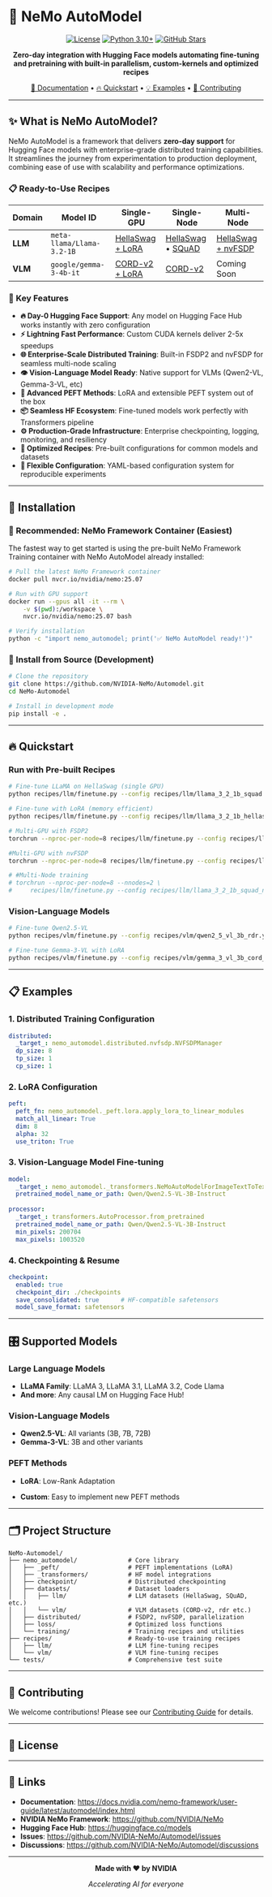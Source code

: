# 🚀 NeMo AutoModel

<div align="center">

[![License](https://img.shields.io/badge/License-Apache%202.0-blue.svg)](https://opensource.org/licenses/Apache-2.0)
[![Python 3.10+](https://img.shields.io/badge/python-3.10+-blue.svg)](https://www.python.org/downloads/release/python-3100/)
[![GitHub Stars](https://img.shields.io/github/stars/NVIDIA/NeMo-Automodel.svg?style=social&label=Star&maxAge=2592000)](https://github.com/NVIDIA-NeMo/Automodel/stargazers/)

**Zero-day integration with Hugging Face models automating fine-tuning and pretraining with built-in parallelism, custom-kernels and optimized recipes**

[📖 Documentation](https://github.com/NVIDIA-NeMo/Automodel/) • [🔥 Quickstart](#quickstart) • [💡 Examples](#examples) • [🤝 Contributing](CONTRIBUTING.md)

</div>

---

## ✨ What is NeMo AutoModel?

NeMo AutoModel is a framework that delivers **zero-day support** for Hugging Face models with enterprise-grade distributed training capabilities. It streamlines the journey from experimentation to production deployment, combining ease of use with scalability and performance optimizations.


### 📋 Ready-to-Use Recipes

| Domain | Model ID | Single-GPU | Single-Node | Multi-Node |
|--------|----------|------------|-------------|------------|
| **LLM** | `meta-llama/Llama-3.2-1B` | [HellaSwag + LoRA](recipes/llm/llama_3_2_1b_hellaswag_peft.yaml) |[HellaSwag](recipes/llm/llama_3_2_1b_hellaswag.yaml) • [SQuAD](recipes/llm/llama_3_2_1b_squad.yaml) |  [HellaSwag + nvFSDP](recipes/llm/llama_3_2_1b_hellaswag_nvfsdp.yaml) |
| **VLM** | `google/gemma-3-4b-it` | [CORD-v2 + LoRA](recipes/vlm/gemma_3_vl_3b_cord_v2_peft.yaml) | [CORD-v2](recipes/vlm/gemma_3_vl_3b_cord_v2.yaml) | Coming Soon |


### 🚀 Key Features

- **🔥 Day-0 Hugging Face Support**: Any model on Hugging Face Hub works instantly with zero configuration
- **⚡ Lightning Fast Performance**: Custom CUDA kernels deliver 2-5x speedups
- **🌐 Enterprise-Scale Distributed Training**: Built-in FSDP2 and nvFSDP for seamless multi-node scaling
- **👁️ Vision-Language Model Ready**: Native support for VLMs (Qwen2-VL, Gemma-3-VL, etc)
- **🧩 Advanced PEFT Methods**: LoRA and extensible PEFT system out of the box
- **📦 Seamless HF Ecosystem**: Fine-tuned models work perfectly with Transformers pipeline
- **⚙️ Production-Grade Infrastructure**: Enterprise checkpointing, logging, monitoring, and resiliency
- **🎯 Optimized Recipes**: Pre-built configurations for common models and datasets
- **🔧 Flexible Configuration**: YAML-based configuration system for reproducible experiments


---

## 🔧 Installation

### 🐳 Recommended: NeMo Framework Container (Easiest)

The fastest way to get started is using the pre-built NeMo Framework Training container with NeMo AutoModel already installed:

```bash
# Pull the latest NeMo Framework container
docker pull nvcr.io/nvidia/nemo:25.07

# Run with GPU support
docker run --gpus all -it --rm \
    -v $(pwd):/workspace \
    nvcr.io/nvidia/nemo:25.07 bash

# Verify installation
python -c "import nemo_automodel; print('✅ NeMo AutoModel ready!')"
```

### 🔧 Install from Source (Development)

```bash
# Clone the repository
git clone https://github.com/NVIDIA-NeMo/Automodel.git
cd NeMo-Automodel

# Install in development mode
pip install -e .

```

---

## 🔥 Quickstart

<!-- ### 30-Second Fine-tuning

```python
import nemo_automodel as na

# Load any Hugging Face model
model = na.NeMoAutoModelForCausalLM.from_pretrained("meta-llama/Llama-3.2-1B")

# Apply LoRA with one line
na.peft.lora(model, rank=16, alpha=32)

# Your model is ready for training!
``` -->

### Run with Pre-built Recipes

```bash
# Fine-tune LLaMA on HellaSwag (single GPU)
python recipes/llm/finetune.py --config recipes/llm/llama_3_2_1b_squad.yaml

# Fine-tune with LoRA (memory efficient)
python recipes/llm/finetune.py --config recipes/llm/llama_3_2_1b_hellaswag_peft.yaml

# Multi-GPU with FSDP2
torchrun --nproc-per-node=8 recipes/llm/finetune.py --config recipes/llm/llama_3_2_1b_hellaswag.yaml

#Multi-GPU with nvFSDP
torchrun --nproc-per-node=8 recipes/llm/finetune.py --config recipes/llm/llama_3_2_1b_hellaswag_nvfsdp.yaml

# #Multi-Node training
# torchrun --nproc-per-node=8 --nnodes=2 \
#     recipes/llm/finetune.py --config recipes/llm/llama_3_2_1b_squad_nvfsdp.yaml
```

### Vision-Language Models

```bash
# Fine-tune Qwen2.5-VL
python recipes/vlm/finetune.py --config recipes/vlm/qwen2_5_vl_3b_rdr.yaml

# Fine-tune Gemma-3-VL with LoRA
python recipes/vlm/finetune.py --config recipes/vlm/gemma_3_vl_3b_cord_v2_peft.yaml
```

---

## 📋 Examples


### 1. Distributed Training Configuration

```yaml
distributed:
  _target_: nemo_automodel.distributed.nvfsdp.NVFSDPManager
  dp_size: 8
  tp_size: 1
  cp_size: 1

```

### 2. LoRA Configuration
```yaml
peft:
  peft_fn: nemo_automodel._peft.lora.apply_lora_to_linear_modules
  match_all_linear: True
  dim: 8
  alpha: 32
  use_triton: True
```

### 3. Vision-Language Model Fine-tuning
```yaml
model:
  _target_: nemo_automodel._transformers.NeMoAutoModelForImageTextToText.from_pretrained
  pretrained_model_name_or_path: Qwen/Qwen2.5-VL-3B-Instruct
  
processor:
  _target_: transformers.AutoProcessor.from_pretrained
  pretrained_model_name_or_path: Qwen/Qwen2.5-VL-3B-Instruct
  min_pixels: 200704
  max_pixels: 1003520 
```

### 4. Checkpointing & Resume
```yaml
checkpoint:
  enabled: true
  checkpoint_dir: ./checkpoints
  save_consolidated: true      # HF-compatible safetensors
  model_save_format: safetensors
```

---

## 🎛️ Supported Models

### Large Language Models
- **LLaMA Family**: LLaMA 3, LLaMA 3.1, LLaMA 3.2, Code Llama
- **And more**: Any causal LM on Hugging Face Hub!

### Vision-Language Models  
- **Qwen2.5-VL**: All variants (3B, 7B, 72B)
- **Gemma-3-VL**: 3B and other variants

### PEFT Methods
- **LoRA**: Low-Rank Adaptation
<!-- - **DoRA**: Weight-Decomposed Low-Rank Adaptation   -->
- **Custom**: Easy to implement new PEFT methods

---

<!-- ## ⚡ Performance (Do we have a table like to show/do we want to show it?)

NeMo AutoModel delivers significant speedups through optimized kernels and distributed training:

| Model | Method | Speedup | Memory Savings |
|-------|--------|---------|----------------|
| LLaMA-3-8B | LoRA + Liger | **3.2x** | 60% |
| Qwen2.5-7B | Full FT + FSDP2 | **2.8x** | 40% |  
| Gemma-2-9B | DoRA + Cut-CE | **4.1x** | 55% |

### Optimizations Included
- **Liger Kernel**: Optimized attention and MLP operations
- **Cut-CrossEntropy**: Memory-efficient loss computation
- **FSDP2**: Latest fully sharded data parallelism
- **nvFSDP**: NVIDIA's enterprise FSDP implementation
- **Mixed Precision**: Automatic FP16/BF16 training

--- -->

## 🗂️ Project Structure

```
NeMo-Automodel/
├── nemo_automodel/              # Core library
│   ├── _peft/                   # PEFT implementations (LoRA)
│   ├── _transformers/           # HF model integrations  
│   ├── checkpoint/              # Distributed checkpointing
│   ├── datasets/                # Dataset loaders
│   │   ├── llm/                 # LLM datasets (HellaSwag, SQuAD, etc.)
│   │   └── vlm/                 # VLM datasets (CORD-v2, rdr etc.)
│   ├── distributed/             # FSDP2, nvFSDP, parallelization
│   ├── loss/                    # Optimized loss functions
│   └── training/                # Training recipes and utilities
├── recipes/                     # Ready-to-use training recipes
│   ├── llm/                     # LLM fine-tuning recipes
│   └── vlm/                     # VLM fine-tuning recipes  
└── tests/                       # Comprehensive test suite
```

---

## 🤝 Contributing

We welcome contributions! Please see our [Contributing Guide](CONTRIBUTING.md) for details.

---

## 📄 License

<!-- This project is licensed under the ??? - see the [LICENSE](LICENSE) file for details. -->

---

## 🔗 Links

- **Documentation**: https://docs.nvidia.com/nemo-framework/user-guide/latest/automodel/index.html
- **NVIDIA NeMo Framework**: https://github.com/NVIDIA/NeMo
- **Hugging Face Hub**: https://huggingface.co/models
- **Issues**: https://github.com/NVIDIA-NeMo/Automodel/issues
- **Discussions**: https://github.com/NVIDIA-NeMo/Automodel/discussions

---

<div align="center">

**Made with ❤️ by NVIDIA**

*Accelerating AI for everyone*

</div>
